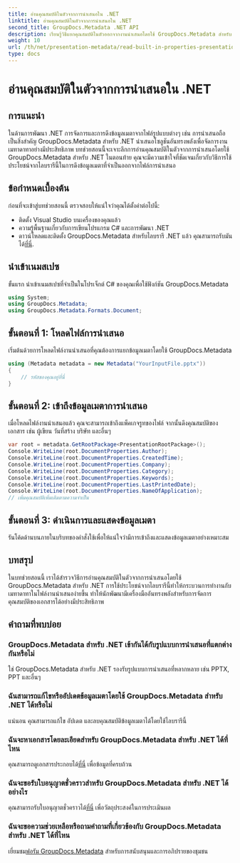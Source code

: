 ```yaml
---
title: อ่านคุณสมบัติในตัวจากการนำเสนอใน .NET
linktitle: อ่านคุณสมบัติในตัวจากการนำเสนอใน .NET
second_title: GroupDocs.Metadata .NET API
description: เรียนรู้วิธีแยกคุณสมบัติในตัวออกจากงานนำเสนอโดยใช้ GroupDocs.Metadata สำหรับ .NET ในบทช่วยสอนที่ครอบคลุมนี้
weight: 10
url: /th/net/presentation-metadata/read-built-in-properties-presentations/
type: docs
---
```

# อ่านคุณสมบัติในตัวจากการนำเสนอใน .NET

## การแนะนำ
ในด้านการพัฒนา .NET การจัดการและการดึงข้อมูลเมตาจากไฟล์รูปแบบต่างๆ เช่น การนำเสนอถือเป็นสิ่งสำคัญ GroupDocs.Metadata สำหรับ .NET นำเสนอโซลูชันอันทรงพลังเพื่อจัดการงานเมทาดาทาอย่างมีประสิทธิภาพ บทช่วยสอนนี้จะเจาะลึกการอ่านคุณสมบัติในตัวจากการนำเสนอโดยใช้ GroupDocs.Metadata สำหรับ .NET ในตอนท้าย คุณจะมีความเข้าใจที่ชัดเจนเกี่ยวกับวิธีการใช้ประโยชน์จากไลบรารีนี้ในการดึงข้อมูลเมตาที่จำเป็นออกจากไฟล์การนำเสนอ
## ข้อกำหนดเบื้องต้น
ก่อนที่จะเข้าสู่บทช่วยสอนนี้ ตรวจสอบให้แน่ใจว่าคุณได้ตั้งค่าต่อไปนี้:
- ติดตั้ง Visual Studio บนเครื่องของคุณแล้ว
- ความรู้พื้นฐานเกี่ยวกับการเขียนโปรแกรม C# และการพัฒนา .NET
-  ดาวน์โหลดและติดตั้ง GroupDocs.Metadata สำหรับไลบรารี .NET แล้ว คุณสามารถรับมันได้[ที่นี่](https://releases.groupdocs.com/metadata/net/).

## นำเข้าเนมสเปซ
ขั้นแรก นำเข้าเนมสเปซที่จำเป็นในโปรเจ็กต์ C# ของคุณเพื่อใช้ฟังก์ชัน GroupDocs.Metadata
```csharp
using System;
using GroupDocs.Metadata;
using GroupDocs.Metadata.Formats.Document;
```
## ขั้นตอนที่ 1: โหลดไฟล์การนำเสนอ
เริ่มต้นด้วยการโหลดไฟล์งานนำเสนอที่คุณต้องการแยกข้อมูลเมตาโดยใช้ GroupDocs.Metadata
```csharp
using (Metadata metadata = new Metadata("YourInputFile.pptx"))
{
    // รหัสของคุณอยู่ที่นี่
}
```
## ขั้นตอนที่ 2: เข้าถึงข้อมูลเมตาการนำเสนอ
เมื่อโหลดไฟล์งานนำเสนอแล้ว คุณจะสามารถเข้าถึงแพ็คเกจรูทของไฟล์ จากนั้นดึงคุณสมบัติของเอกสาร เช่น ผู้เขียน วันที่สร้าง บริษัท และอื่นๆ
```csharp
var root = metadata.GetRootPackage<PresentationRootPackage>();
Console.WriteLine(root.DocumentProperties.Author);
Console.WriteLine(root.DocumentProperties.CreatedTime);
Console.WriteLine(root.DocumentProperties.Company);
Console.WriteLine(root.DocumentProperties.Category);
Console.WriteLine(root.DocumentProperties.Keywords);
Console.WriteLine(root.DocumentProperties.LastPrintedDate);
Console.WriteLine(root.DocumentProperties.NameOfApplication);
// เพิ่มคุณสมบัติเพิ่มเติมตามความจำเป็น
```
## ขั้นตอนที่ 3: ดำเนินการและแสดงข้อมูลเมตา
รันโค้ดด้านบนภายในบริบทของคำสั่งใช้เพื่อให้แน่ใจว่ามีการเข้าถึงและแสดงข้อมูลเมตาอย่างเหมาะสม

## บทสรุป
ในบทช่วยสอนนี้ เราได้สำรวจวิธีการอ่านคุณสมบัติในตัวจากการนำเสนอโดยใช้ GroupDocs.Metadata สำหรับ .NET การใช้ประโยชน์จากไลบรารีนี้ทำให้กระบวนการทำงานกับเมทาดาทาในไฟล์งานนำเสนอง่ายขึ้น ทำให้นักพัฒนามีเครื่องมืออันทรงพลังสำหรับการจัดการคุณสมบัติของเอกสารได้อย่างมีประสิทธิภาพ

## คำถามที่พบบ่อย
### GroupDocs.Metadata สำหรับ .NET เข้ากันได้กับรูปแบบการนำเสนอที่แตกต่างกันหรือไม่
ใช่ GroupDocs.Metadata สำหรับ .NET รองรับรูปแบบการนำเสนอที่หลากหลาย เช่น PPTX, PPT และอื่นๆ
### ฉันสามารถแก้ไขหรืออัปเดตข้อมูลเมตาโดยใช้ GroupDocs.Metadata สำหรับ .NET ได้หรือไม่
แน่นอน คุณสามารถแก้ไข อัปเดต และลบคุณสมบัติข้อมูลเมตาได้โดยใช้ไลบรารีนี้
### ฉันจะหาเอกสารโดยละเอียดสำหรับ GroupDocs.Metadata สำหรับ .NET ได้ที่ไหน
 คุณสามารถดูเอกสารประกอบได้[ที่นี่](https://tutorials.groupdocs.com/metadata/net/) เพื่อข้อมูลที่ครบถ้วน
### ฉันจะขอรับใบอนุญาตชั่วคราวสำหรับ GroupDocs.Metadata สำหรับ .NET ได้อย่างไร
 คุณสามารถรับใบอนุญาตชั่วคราวได้[ที่นี่](https://purchase.groupdocs.com/temporary-license/) เพื่อวัตถุประสงค์ในการประเมินผล
### ฉันจะขอความช่วยเหลือหรือถามคำถามที่เกี่ยวข้องกับ GroupDocs.Metadata สำหรับ .NET ได้ที่ไหน
 เยี่ยมชม[ฟอรัม GroupDocs.Metadata](https://forum.groupdocs.com/c/metadata/14) สำหรับการสนับสนุนและการอภิปรายของชุมชน